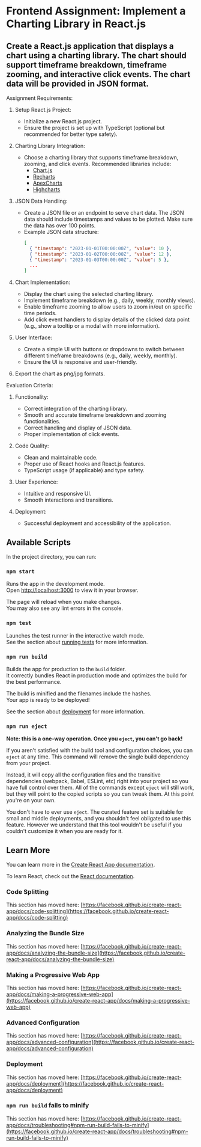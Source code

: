 # Frontend Assignment: Implement a Charting Library in React.js

## Create a React.js application that displays a chart using a charting library. The chart should support timeframe breakdown, timeframe zooming, and interactive click events. The chart data will be provided in JSON format.

Assignment Requirements:

1. Setup React.js Project:
   - Initialize a new React.js project.
   - Ensure the project is set up with TypeScript (optional but recommended for better type safety).

2. Charting Library Integration:
   - Choose a charting library that supports timeframe breakdown, zooming, and click events. Recommended libraries include:
     - [Chart.js](https://www.chartjs.org/)
     - [Recharts](https://recharts.org/)
     - [ApexCharts](https://apexcharts.com/)
     - [Highcharts](https://www.highcharts.com/)

3. JSON Data Handling:
   - Create a JSON file or an endpoint to serve chart data. The JSON data should include timestamps and values to be plotted. Make sure the data has over 100 points. 
   - Example JSON data structure:
     ```json
     [
       { "timestamp": "2023-01-01T00:00:00Z", "value": 10 },
       { "timestamp": "2023-01-02T00:00:00Z", "value": 12 },
       { "timestamp": "2023-01-03T00:00:00Z", "value": 5 },
       ...
     ]
     ```

4. Chart Implementation:
   - Display the chart using the selected charting library.
   - Implement timeframe breakdown (e.g., daily, weekly, monthly views).
   - Enable timeframe zooming to allow users to zoom in/out on specific time periods.
   - Add click event handlers to display details of the clicked data point (e.g., show a tooltip or a modal with more information).

5. User Interface:
   - Create a simple UI with buttons or dropdowns to switch between different timeframe breakdowns (e.g., daily, weekly, monthly).
   - Ensure the UI is responsive and user-friendly.

6. Export the chart as png/jpg formats. 


Evaluation Criteria:

1. Functionality:
   - Correct integration of the charting library.
   - Smooth and accurate timeframe breakdown and zooming functionalities.
   - Correct handling and display of JSON data.
   - Proper implementation of click events.

2. Code Quality:
   - Clean and maintainable code.
   - Proper use of React hooks and React.js features.
   - TypeScript usage (if applicable) and type safety.

3. User Experience:
   - Intuitive and responsive UI.
   - Smooth interactions and transitions.

4. Deployment:
   - Successful deployment and accessibility of the application.


## Available Scripts

In the project directory, you can run:

### `npm start`

Runs the app in the development mode.\
Open [http://localhost:3000](http://localhost:3000) to view it in your browser.

The page will reload when you make changes.\
You may also see any lint errors in the console.

### `npm test`

Launches the test runner in the interactive watch mode.\
See the section about [running tests](https://facebook.github.io/create-react-app/docs/running-tests) for more information.

### `npm run build`

Builds the app for production to the `build` folder.\
It correctly bundles React in production mode and optimizes the build for the best performance.

The build is minified and the filenames include the hashes.\
Your app is ready to be deployed!

See the section about [deployment](https://facebook.github.io/create-react-app/docs/deployment) for more information.

### `npm run eject`

**Note: this is a one-way operation. Once you `eject`, you can't go back!**

If you aren't satisfied with the build tool and configuration choices, you can `eject` at any time. This command will remove the single build dependency from your project.

Instead, it will copy all the configuration files and the transitive dependencies (webpack, Babel, ESLint, etc) right into your project so you have full control over them. All of the commands except `eject` will still work, but they will point to the copied scripts so you can tweak them. At this point you're on your own.

You don't have to ever use `eject`. The curated feature set is suitable for small and middle deployments, and you shouldn't feel obligated to use this feature. However we understand that this tool wouldn't be useful if you couldn't customize it when you are ready for it.

## Learn More

You can learn more in the [Create React App documentation](https://facebook.github.io/create-react-app/docs/getting-started).

To learn React, check out the [React documentation](https://reactjs.org/).

### Code Splitting

This section has moved here: [https://facebook.github.io/create-react-app/docs/code-splitting](https://facebook.github.io/create-react-app/docs/code-splitting)

### Analyzing the Bundle Size

This section has moved here: [https://facebook.github.io/create-react-app/docs/analyzing-the-bundle-size](https://facebook.github.io/create-react-app/docs/analyzing-the-bundle-size)

### Making a Progressive Web App

This section has moved here: [https://facebook.github.io/create-react-app/docs/making-a-progressive-web-app](https://facebook.github.io/create-react-app/docs/making-a-progressive-web-app)

### Advanced Configuration

This section has moved here: [https://facebook.github.io/create-react-app/docs/advanced-configuration](https://facebook.github.io/create-react-app/docs/advanced-configuration)

### Deployment

This section has moved here: [https://facebook.github.io/create-react-app/docs/deployment](https://facebook.github.io/create-react-app/docs/deployment)

### `npm run build` fails to minify

This section has moved here: [https://facebook.github.io/create-react-app/docs/troubleshooting#npm-run-build-fails-to-minify](https://facebook.github.io/create-react-app/docs/troubleshooting#npm-run-build-fails-to-minify)
